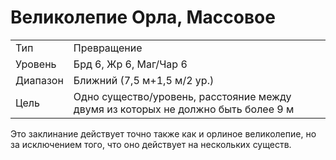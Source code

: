 
# Великолепие Орла, Массовое

| | |
|---|---|
|Тип|Превращение|
|Уровень| Брд 6, Жр 6, Маг/Чар 6|
|Диапазон| Ближний (7,5 м+1,5 м/2 ур.)|
|Цель| Одно существо/уровень, расстояние между двумя из которых не должно быть более 9 м|

Это заклинание действует точно также как и орлиное великолепие, но за исключением того, что оно действует на нескольких существ.

